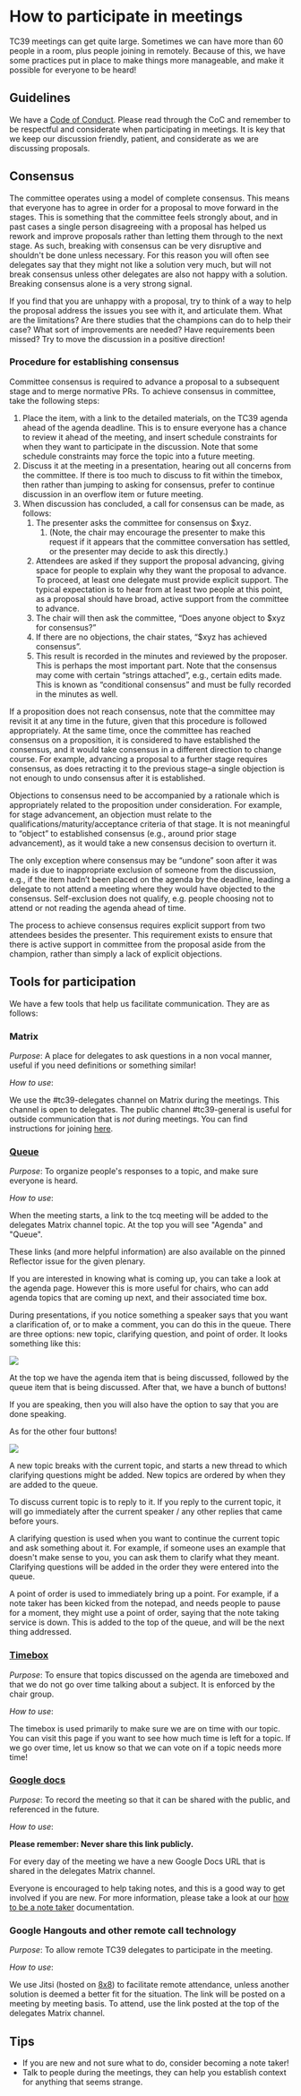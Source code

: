 # How to participate in meetings

TC39 meetings can get quite large. Sometimes we can have more than 60 people in a room, plus people
joining in remotely. Because of this, we have some practices put in place to make things more
manageable, and make it possible for everyone to be heard!

## Guidelines

We have a [Code of Conduct](https://tc39.es/code-of-conduct/). Please read through the CoC
and remember to be respectful and considerate when participating in meetings. It is key that we keep
our discussion friendly, patient, and considerate as we are discussing proposals.

## Consensus

The committee operates using a model of complete consensus. This means that everyone has to agree in
order for a proposal to move forward in the stages. This is something that the committee feels
strongly about, and in past cases a single person disagreeing with a proposal has helped us rework
and improve proposals rather than letting them through to the next stage. As such, breaking with
consensus can be very disruptive and shouldn't be done unless necessary. For this reason you will
often see delegates say that they might not like a solution very much, but will not break consensus
unless other delegates are also not happy with a solution. Breaking consensus alone is a very strong
signal.

If you find that you are unhappy with a proposal, try to think of a way to help the proposal address the
issues you see with it, and articulate them. What are the limitations? Are there studies that the
champions can do to help their case? What sort of improvements are needed? Have requirements been
missed? Try to move the discussion in a positive direction!

### Procedure for establishing consensus

Committee consensus is required to advance a proposal to a subsequent stage and to merge normative PRs. To achieve consensus in committee, take the following steps:
1. Place the item, with a link to the detailed materials, on the TC39 agenda ahead of the agenda deadline.  This is to ensure everyone has a chance to review it ahead of the meeting, and insert schedule constraints for when they want to participate in the discussion. Note that some schedule constraints may force the topic into a future meeting.
1. Discuss it at the meeting in a presentation, hearing out all concerns from the committee. If there is too much to discuss to fit within the timebox, then rather than jumping to asking for consensus, prefer to continue discussion in an overflow item or future meeting.
1. When discussion has concluded, a call for consensus can be made, as follows:
    1. The presenter asks the committee for consensus on $xyz.
         1. (Note, the chair may encourage the presenter to make this request if it appears that the committee conversation has settled, or the presenter may decide to ask this directly.)
    1. Attendees are asked if they support the proposal advancing, giving space for people to explain why they want the proposal to advance. To proceed, at least one delegate must provide explicit support. The typical expectation is to hear from at least two people at this point, as a proposal should have broad, active support from the committee to advance.
    1. The chair will then ask the committee, “Does anyone object to $xyz for consensus?”
    1. If there are no objections, the chair states, “$xyz has achieved consensus”.
    1. This result is recorded in the minutes and reviewed by the proposer. This is perhaps the most important part. Note that the consensus may come with certain “strings attached”, e.g., certain edits made. This is known as “conditional consensus” and must be fully recorded in the minutes as well.

If a proposition does not reach consensus, note that the committee may revisit it at any time in the future, given that this procedure is followed appropriately. At the same time, once the committee has reached consensus on a proposition, it is considered to have established the consensus, and it would take consensus in a different direction to change course. For example, advancing a proposal to a further stage requires consensus, as does retracting it to the previous stage–a single objection is not enough to undo consensus after it is established.

Objections to consensus need to be accompanied by a rationale which is appropriately related to the proposition under consideration. For example, for stage advancement, an objection must relate to the qualifications/maturity/acceptance criteria of that stage. It is not meaningful to “object” to established consensus (e.g., around prior stage advancement), as it would take a new consensus decision to overturn it.

The only exception where consensus may be “undone” soon after it was made is due to inappropriate exclusion of someone from the discussion, e.g., if the item hadn’t been placed on the agenda by the deadline, leading a delegate to not attend a meeting where they would have objected to the consensus.  Self-exclusion does not qualify, e.g. people choosing not to attend or not reading the agenda ahead of time.

The process to achieve consensus requires explicit support from two attendees besides the presenter. This requirement exists to ensure that there is active support in committee from the proposal aside from the champion, rather than simply a lack of explicit objections.

## Tools for participation

We have a few tools that help us facilitate communication. They are as follows:

### Matrix

_Purpose_: A place for delegates to ask questions in a non vocal manner, useful if you need
definitions or something similar!

_How to use_:

We use the #tc39-delegates channel on Matrix during the meetings. This channel
is open to delegates. The public channel #tc39-general is useful for outside
communication that is _not_ during meetings. You can find instructions for
joining [here](matrix-guide.md).

### [Queue](https://tcq.app/)

_Purpose_: To organize people's responses to a topic, and make sure everyone is heard.

_How to use_:

When the meeting starts, a link to the tcq meeting will be added to the delegates Matrix channel topic.
At the top you will see "Agenda" and "Queue".

These links (and more helpful information) are also available on the pinned Reflector issue for the given plenary.

If you are interested in knowing what is coming up, you can take a look at the agenda page. However
this is more useful for chairs, who can add agenda topics that are coming up next, and their
associated time box.

During presentations, if you notice something a speaker says that you want a clarification of, or to
make a comment, you can do this in the queue. There are three options: new topic, clarifying
question, and point of order. It looks something like this:

![](./images/queue.png)

At the top we have the agenda item that is being discussed, followed by the queue item that is being
discussed. After that, we have a bunch of buttons!

If you are speaking, then you will also have the option to say that you are done speaking.

As for the other four buttons!

![](./images/queue-buttons.png)

A new topic breaks with the current topic, and starts a new thread to which clarifying questions
might be added. New topics are ordered by when they are added to the queue.

To discuss current topic is to reply to it. If you reply to the current topic, it will go
immediately after the current speaker / any other replies that came before yours.

A clarifying question is used when you want to continue the current topic and ask something about
it. For example, if someone uses an example that doesn't make sense to you, you can ask them to
clarify what they meant. Clarifying questions will be added in the order they were entered into the
queue.

A point of order is used to immediately bring up a point. For example, if a note taker
has been kicked from the notepad, and needs people to pause for a moment, they might use a point of
order, saying that the note taking service is down. This is added to the top of the queue, and will
be the next thing addressed.

### [Timebox](https://timebox.now.sh/)

_Purpose_: To ensure that topics discussed on the agenda are timeboxed and that we do not go over time talking about a
subject. It is enforced by the chair group.

_How to use_:

The timebox is used primarily to make sure we are on time with our topic. You can visit this page if
you want to see how much time is left for a topic. If we go over time, let us know so that we can
vote on if a topic needs more time!

### [Google docs](https://www.google.com/docs/about/)

_Purpose_: To record the meeting so that it can be shared with the public, and referenced in the
future.

_How to use_:

**Please remember: Never share this link publicly.**

For every day of the meeting we have a new Google Docs URL that is shared in the delegates Matrix channel.

Everyone is encouraged to help taking notes, and this is a good way to get involved if you are new.
For more information, please take a look at our [how to be a note taker](./how-to-take-notes.md) documentation.

### Google Hangouts and other remote call technology

_Purpose_: To allow remote TC39 delegates to participate in the meeting.

_How to use_:

We use Jitsi (hosted on [8x8](https://8x8.vc)) to facilitate remote attendance, unless another solution is deemed a better
fit for the situation. The link will be posted on a meeting by meeting basis. To attend, use the link posted at the top of
the delegates Matrix channel.

## Tips

- If you are new and not sure what to do, consider becoming a note taker!
- Talk to people during the meetings, they can help you establish context for anything that seems
  strange.
